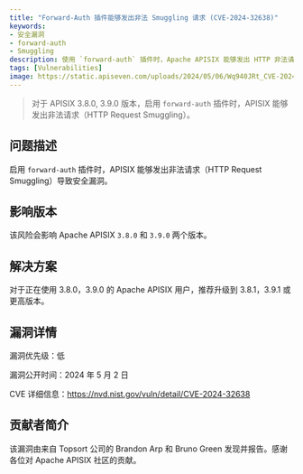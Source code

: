 ```yaml
---
title: "Forward-Auth 插件能够发出非法 Smuggling 请求 (CVE-2024-32638)"
keywords: 
- 安全漏洞
- forward-auth
- Smuggling
description: 使用 `forward-auth` 插件时，Apache APISIX 能够发出 HTTP 非法请求（HTTP Request Smuggling）导致安全漏洞
tags: [Vulnerabilities]
image: https://static.apiseven.com/uploads/2024/05/06/Wq940JRt_CVE-2024-32638.png
---
```


> 对于 APISIX 3.8.0, 3.9.0 版本，启用 `forward-auth` 插件时，APISIX 能够发出非法请求（HTTP Request Smuggling）。
<!--truncate-->

## 问题描述

启用 `forward-auth` 插件时，APISIX 能够发出非法请求（HTTP Request Smuggling）导致安全漏洞。

## 影响版本

该风险会影响 Apache APISIX `3.8.0` 和 `3.9.0` 两个版本。

## 解决方案

对于正在使用 3.8.0，3.9.0 的 Apache APISIX 用户，推荐升级到 3.8.1，3.9.1 或更高版本。

## 漏洞详情

漏洞优先级：低

漏洞公开时间：2024 年 5 月 2 日

CVE 详细信息：https://nvd.nist.gov/vuln/detail/CVE-2024-32638

## 贡献者简介

该漏洞由来自 Topsort 公司的 Brandon Arp 和 Bruno Green 发现并报告。感谢各位对 Apache APISIX 社区的贡献。
